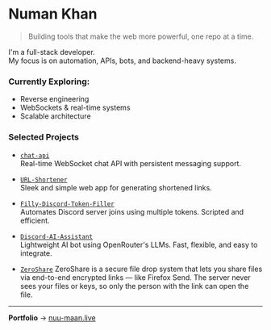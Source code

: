 # Numan Khan

> Building tools that make the web more powerful, one repo at a time.

I'm a full-stack developer.  
My focus is on automation, APIs, bots, and backend-heavy systems.

###  Currently Exploring:
- Reverse engineering
- WebSockets & real-time systems
- Scalable architecture

###  Selected Projects
- [`chat-api`](https://github.com/Nuu-maan/chat-api)  
  Real-time WebSocket chat API with persistent messaging support.

- [`URL-Shortener`](https://github.com/Nuu-maan/URL-Shortener)  
  Sleek and simple web app for generating shortened links.

- [`Filly-Discord-Token-Filler`](https://github.com/Nuu-maan/Filly-Discord-Token-Filler)  
  Automates Discord server joins using multiple tokens. Scripted and efficient.

- [`Discord-AI-Assistant`](https://github.com/Nuu-maan/Discord-AI-Assistant)  
  Lightweight AI bot using OpenRouter's LLMs. Fast, flexible, and easy to integrate.

 - [`ZeroShare`](https://github.com/Nuu-maan/ZeroShare)
   ZeroShare is a secure file drop system that lets you share files via end-to-end encrypted links — like Firefox Send. The server never sees your files or keys, so only the person with the link can open the file.

---

**Portfolio** → [nuu-maan.live](https://nuu-maan.live)  


